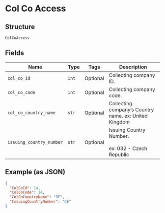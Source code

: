 
# Col Co Access

## Structure

`ColCoAccess`

## Fields

| Name | Type | Tags | Description |
|  --- | --- | --- | --- |
| `col_co_id` | `int` | Optional | Collecting company ID. |
| `col_co_code` | `int` | Optional | Collecting company code. |
| `col_co_country_name` | `str` | Optional | Collecting company’s Country name. ex: United Kingdom |
| `issuing_country_number` | `str` | Optional | Issuing Country Number.<br><br>ex: 032 - Czech Republic |

## Example (as JSON)

```json
{
  "ColCoId": 14,
  "ColCoCode": 14,
  "ColCoCountryName": "DE",
  "IssuingCountryNumber": "DE"
}
```

